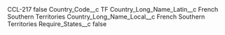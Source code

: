 <?xml version="1.0" encoding="UTF-8"?>
<CustomMetadata xmlns="http://soap.sforce.com/2006/04/metadata" xmlns:xsi="http://www.w3.org/2001/XMLSchema-instance" xmlns:xsd="http://www.w3.org/2001/XMLSchema">
    <label>CCL-217</label>
    <protected>false</protected>
    <values>
        <field>Country_Code__c</field>
        <value xsi:type="xsd:string">TF</value>
    </values>
    <values>
        <field>Country_Long_Name_Latin__c</field>
        <value xsi:type="xsd:string">French Southern Territories</value>
    </values>
    <values>
        <field>Country_Long_Name_Local__c</field>
        <value xsi:type="xsd:string">French Southern Territories</value>
    </values>
    <values>
        <field>Require_States__c</field>
        <value xsi:type="xsd:boolean">false</value>
    </values>
</CustomMetadata>
